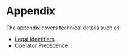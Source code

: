 # Appendix

The appendix covers technical details such as:

- [Legal Identifiers](./identifiers.md)
- [Operator Precedence](./precedence.md)
